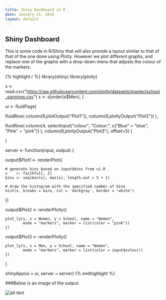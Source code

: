 ```yaml
---
title: Shiny Dashboard in R
date: January 21, 2016
layout: default
---
```

## Shiny Dashboard

This is some code in R/Shiny that will also provide a layout similar to that of that of the one done using Plotly. However we plot different graphs, and replace one of the graphs with a drop-down menu that adjusts the colour of the markers.


{% highlight r %}
library(shiny)
library(plotly)

s <- read.csv("https://raw.githubusercontent.com/plotly/datasets/master/school_earnings.csv")
s <- s[order(s$Men), ]


ui <- fluidPage(
  
  fluidRow(
    column(6,plotOutput("Plot1")),
    column(6,plotlyOutput("Plot2"))
  ),
  
  fluidRow(
    column(4,
           selectInput("colour", "Colour:",
                       c("Blue" = "blue",
                         "Pink" = "pink"))
    ),
    column(6,plotlyOutput("Plot3"), offset=5)
  )
  
)

server <- function(input, output) {
  
  output$Plot1 <- renderPlot({
    
    # generate bins based on input$bins from ui.R
    x    <- faithful[, 2]
    bins <- seq(min(x), max(x), length.out = 5 + 1)
    
    # draw the histogram with the specified number of bins
    hist(x, breaks = bins, col = 'darkgray', border = 'white')
    
  })
  
  output$Plot2 <- renderPlotly({
    
    plot_ly(s, x = Women, y = School, name = "Women",
            mode = "markers", marker = list(color = "pink"))
    })
  
  output$Plot3 <- renderPlotly({
    
    plot_ly(s, x = Men, y = School, name = "Women",
            mode = "markers", marker = list(color = input$colour))
    })
}

shinyApp(ui = ui, server = server)
{% endhighlight %}

###Below is an image of the output.

![alt text](http://yankev.github.io/figs/shiny/image.png)




